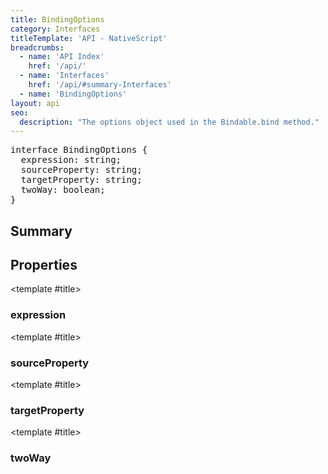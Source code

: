 ```yaml
---
title: BindingOptions
category: Interfaces
titleTemplate: 'API - NativeScript'
breadcrumbs: 
  - name: 'API Index'
    href: '/api/'
  - name: 'Interfaces'
    href: '/api/#summary-Interfaces'
  - name: 'BindingOptions'
layout: api
seo:
  description: "The options object used in the Bindable.bind method."
---
```


<!-- This page is auto generated, do not edit manually. -->
<!-- Run "yarn generate:api-docs" to regenerate -->

<script setup lang="ts">
  import { provide } from "vue";
  import API_DATA from "./BindingOptions.data.json";
  
  provide('API_DATA', API_DATA);
</script>

<APIRefHierarchy v-once />

<pre class="not-prose [&_a]:text-blue-400 [&_a]:no-underline">interface BindingOptions {
  expression: string;
  sourceProperty: string;
  targetProperty: string;
  twoWay: boolean;
}</pre>

<APIRefComment commentBase64="eyJibG9ja1RhZ3MiOltdLCJtb2RpZmllclRhZ3MiOnt9LCJzdW1tYXJ5IjpbeyJraW5kIjoidGV4dCIsInRleHQiOiJUaGUgb3B0aW9ucyBvYmplY3QgdXNlZCBpbiB0aGUgQmluZGFibGUuYmluZCBtZXRob2QuIn1dfQ==" v-once />

## <Heading ignore>Summary</Heading>

<APIRefSummary v-once />

## Properties

<div class="isOptional">

<APIRef for="9065" v-once>

<template #title>

### expression

</template>

</APIRef>

</div>

<div class="">

<APIRef for="9062" v-once>

<template #title>

### sourceProperty

</template>

</APIRef>

</div>

<div class="">

<APIRef for="9063" v-once>

<template #title>

### targetProperty

</template>

</APIRef>

</div>

<div class="isOptional">

<APIRef for="9064" v-once>

<template #title>

### twoWay

</template>

</APIRef>

</div>
